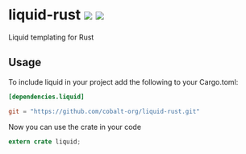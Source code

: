 liquid-rust [![](https://travis-ci.org/cobalt-org/liquid-rust.svg?branch=master)](https://travis-ci.org/cobalt-org/liquid-rust) [![](https://img.shields.io/crates/v/liquid.svg)](https://crates.io/crates/liquid)
===========

Liquid templating for Rust

Usage
----------

To include liquid in your project add the following to your Cargo.toml:

```toml
[dependencies.liquid]

git = "https://github.com/cobalt-org/liquid-rust.git"

```

Now you can use the crate in your code
```rust
extern crate liquid;
```
